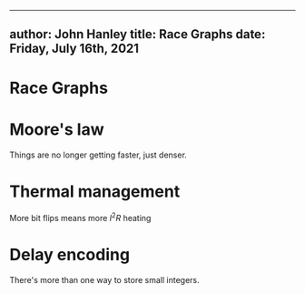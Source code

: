 
---
author: John Hanley
title: Race Graphs
date: Friday, July 16th, 2021
---


# Race Graphs

<!--- Copyright 2021, John Hanley
MIT licensed -- see end.
--->

# Moore's law

Things are no longer getting faster,
just denser.


# Thermal management

More bit flips means more $I^2 R$ heating


# Delay encoding

There's more than one way to store small integers.


<!---
Copyright 2021 John Hanley.

Permission is hereby granted, free of charge, to any person obtaining a
copy of this software and associated documentation files (the "Software"),
to deal in the Software without restriction, including without limitation
the rights to use, copy, modify, merge, publish, distribute, sublicense,
and/or sell copies of the Software, and to permit persons to whom the
Software is furnished to do so, subject to the following conditions:
The above copyright notice and this permission notice shall be included in
all copies or substantial portions of the Software.
The software is provided "AS IS", without warranty of any kind, express or
implied, including but not limited to the warranties of merchantability,
fitness for a particular purpose and noninfringement. In no event shall
the authors or copyright holders be liable for any claim, damages or
other liability, whether in an action of contract, tort or otherwise,
arising from, out of or in connection with the software or the use or
other dealings in the software.
--->
